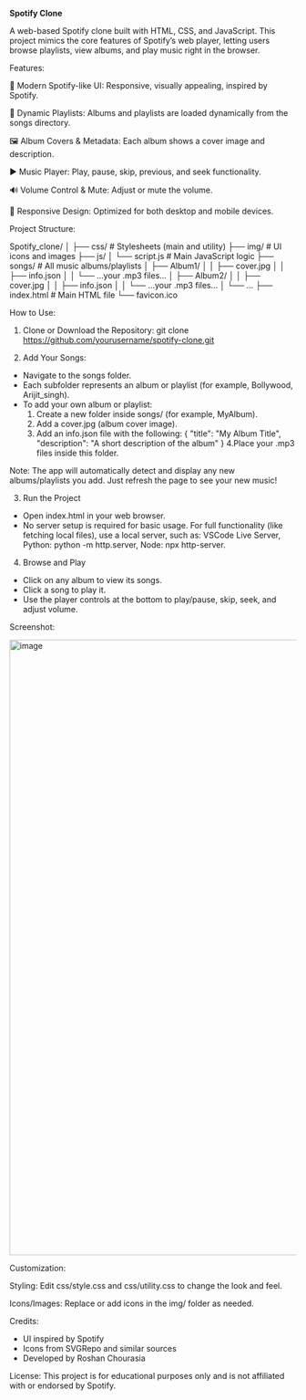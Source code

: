 **Spotify Clone**

A web-based Spotify clone built with HTML, CSS, and JavaScript. This project mimics the core features of Spotify’s web player, letting users browse playlists, view albums, and play music right in the browser.


Features:

🎵 Modern Spotify-like UI: Responsive, visually appealing, inspired by Spotify.

📁 Dynamic Playlists: Albums and playlists are loaded dynamically from the songs directory.

🖼️ Album Covers & Metadata: Each album shows a cover image and description.

▶️ Music Player: Play, pause, skip, previous, and seek functionality.

🔊 Volume Control & Mute: Adjust or mute the volume.

📱 Responsive Design: Optimized for both desktop and mobile devices.


Project Structure:

Spotify_clone/
│
├── css/                # Stylesheets (main and utility)
├── img/                # UI icons and images
├── js/
│   └── script.js       # Main JavaScript logic
├── songs/              # All music albums/playlists
│   ├── Album1/
│   │   ├── cover.jpg
│   │   ├── info.json
│   │   └── ...your .mp3 files...
│   ├── Album2/
│   │   ├── cover.jpg
│   │   ├── info.json
│   │   └── ...your .mp3 files...
│   └── ...
├── index.html          # Main HTML file
└── favicon.ico

How to Use:

1. Clone or Download the Repository:
git clone https://github.com/yourusername/spotify-clone.git

2. Add Your Songs:
   
- Navigate to the songs folder.
- Each subfolder represents an album or playlist (for example, Bollywood, Arijit_singh).
- To add your own album or playlist:
  1. Create a new folder inside songs/ (for example, MyAlbum).
  2. Add a cover.jpg (album cover image).
  3. Add an info.json file with the following:
     {
      "title": "My Album Title",
      "description": "A short description of the album"
     }
  4.Place your .mp3 files inside this folder.

Note: The app will automatically detect and display any new albums/playlists you add. Just refresh the page to see your new music!

3. Run the Project

- Open index.html in your web browser.
- No server setup is required for basic usage. For full functionality (like fetching local files), use a local server, such as: VSCode Live Server, Python: python -m http.server, Node: npx http-server.

4. Browse and Play

- Click on any album to view its songs.
- Click a song to play it.
- Use the player controls at the bottom to play/pause, skip, seek, and adjust volume.

Screenshot:

<img width="1919" height="1079" alt="image" src="https://github.com/user-attachments/assets/d9da532b-e36f-493f-a631-c3044b9efb85" />

Customization:

Styling:
Edit css/style.css and css/utility.css to change the look and feel.

Icons/Images:
Replace or add icons in the img/ folder as needed.

Credits:
- UI inspired by Spotify
- Icons from SVGRepo and similar sources
- Developed by Roshan Chourasia

License:
This project is for educational purposes only and is not affiliated with or endorsed by Spotify.
